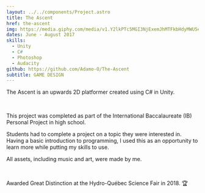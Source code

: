 ```yaml
---
layout: ../../components/Project.astro
title: The Ascent
href: the-ascent
img: https://media.giphy.com/media/v1.Y2lkPTc5MGI3NjExemJhMTFkbHdyMWU5eHhtY2xpY28xZWp2cTk5aWdtazl2b3ZwMHcwYyZlcD12MV9pbnRlcm5hbF9naWZfYnlfaWQmY3Q9Zw/laDZKZqHTee1p8D0Lw/giphy.gif
dates: June - August 2017
skills:
  - Unity
  - C#
  - Photoshop
  - Audacity
github: https://github.com/Adamo-O/The-Ascent
subtitle: GAME DESIGN
---
```

The Ascent is an upwards 2D platformer created using C# in
Unity.

<br />

This project was completed as part of the International
Baccalaureate (IB) Personal Project in high school.

Students had to complete a project on a topic they were
interested in. Having a basic introduction to programming,
I used this as an opportunity to learn more while putting
my skills to use.

All assets, including music and art, were made by me.

<br />

Awarded Great Distinction at the Hydro-Québec Science Fair
in 2018. 🏆

